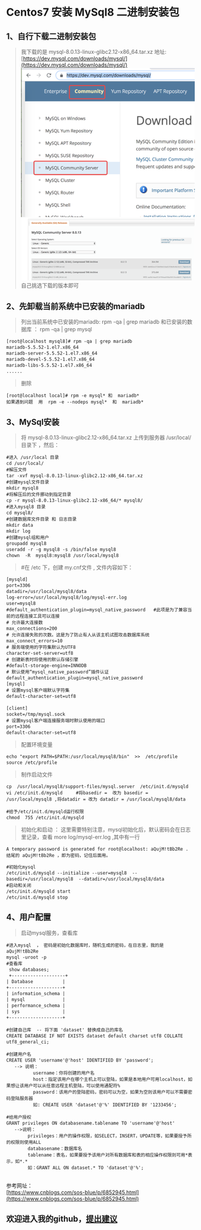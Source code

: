 Centos7 安装 MySql8 二进制安装包
===

1、自行下载二进制安装包 
---
>我下载的是 mysql-8.0.13-linux-glibc2.12-x86_64.tar.xz  地址:[https://dev.mysql.com/downloads/mysql/](https://dev.mysql.com/downloads/mysql/)
![image](https://github.com/fukeli/hello-word/blob/master/images/mysql%E4%B8%8B%E8%BD%BD1.png)
![image](https://github.com/fukeli/hello-word/blob/master/images/mysql%E4%B8%8B%E8%BD%BD2.png)
>自己挑选下载的版本即可

2、先卸载当前系统中已安装的mariadb
---
>列出当前系统中已安装的mariadb: rpm -qa | grep mariadb 和已安装的数据库 ： rpm -qa | grep mysql
```
[root@localhost mysql8]# rpm -qa | grep mariadb
mariadb-5.5.52-1.el7.x86_64
mariadb-server-5.5.52-1.el7.x86_64
mariadb-devel-5.5.52-1.el7.x86_64
mariadb-libs-5.5.52-1.el7.x86_64
......
```
>删除
```
[root@localhost local]# rpm -e mysql* 和  mariadb*   
如果遇到问题  用  rpm -e --nodeps mysql*  和  mariadb*
```

3、MySql安装
----
>将 mysql-8.0.13-linux-glibc2.12-x86_64.tar.xz 上传到服务器 /usr/local/ 目录下 ，然后：
```
#进入 /usr/local 目录
cd /usr/local/ 
#解压文件
tar -xvf mysql-8.0.13-linux-glibc2.12-x86_64.tar.xz     
#创建mysql文件目录
mkdir mysql8
#将解压后的文件挪动到指定目录
cp -r mysql-8.0.13-linux-glibc2.12-x86_64/* mysql8/
#进入mysql8 目录
cd mysql8/
#创建数据库文件目录 和 日志目录
mkdir data 
mkdir log
#创建mysql组和用户
groupadd mysql8
useradd -r -g mysql8 -s /bin/false mysql8
chown  -R  mysql8:mysql8 /usr/local/mysql8
```
>#在 /etc 下，创建 my.cnf文件 , 文件内容如下：
```
[mysqld]
port=3306
datadir=/usr/local/mysql8/data
log-error=/usr/local/mysql8/log/mysql-err.log
user=mysql8
#default_authentication_plugin=mysql_native_password   #此项是为了兼容当前的远程连接工具可以连接
# 允许最大连接数
max_connections=200
# 允许连接失败的次数。这是为了防止有人从该主机试图攻击数据库系统
max_connect_errors=10
# 服务端使用的字符集默认为UTF8
character-set-server=utf8
# 创建新表时将使用的默认存储引擎
#default-storage-engine=INNODB
# 默认使用“mysql_native_password”插件认证
default_authentication_plugin=mysql_native_password
[mysql]
# 设置mysql客户端默认字符集
default-character-set=utf8

[client]
socket=/tmp/mysql.sock
# 设置mysql客户端连接服务端时默认使用的端口
port=3306
default-character-set=utf8
```
>配置环境变量
```
echo "export PATH=$PATH:/usr/local/mysql8/bin"  >>  /etc/profile
source /etc/profile
```
>制作启动文件
```
cp  /usr/local/mysql8/support-files/mysql.server  /etc/init.d/mysqld
vi /etc/init.d/mysqld     #将basedir =  改为 basedir = /usr/local/mysql8 ,将datadir = 改为 datadir = /usr/local/mysql8/data

#给予/etc/init.d/mysqld运行权限
chmod  755 /etc/init.d/mysqld
```
>初始化和启动 ： 这里需要特别注意，mysql初始化后，默认密码会在日志里记录，查看 more log/mysql-err.log ,其中有一行
```
A temporary password is generated for root@localhost: aQujM!tBb2Re . 结尾的 aQujM!tBb2Re ，即为密码，记住后面用。
```
```
#初始化mysql 
/etc/init.d/mysqld --initialize --user=mysql8  --basedir=/usr/local/mysql8  --datadir=/usr/local/mysql8/data
#启动和关闭
/etc/init.d/mysqld start
/etc/init.d/mysqld stop
```
4、用户配置
----
>启动mysql服务，查看库
```
#进入mysql  ， 密码是初始化数据库时，随机生成的密码，在日志里，我的是 aQujM!tBb2Re
mysql -uroot -p 
#查看库
 show databases; 
 +--------------------+
| Database           |
+--------------------+
| information_schema |
| mysql              |
| performance_schema |
| sys                |
+--------------------+

#创建自己库  -- 将下面 'dataset' 替换成自己的库名
CREATE DATABASE IF NOT EXISTS dataset default charset utf8 COLLATE utf8_general_ci;   

#创建用户名
CREATE USER 'username'@'host' IDENTIFIED BY 'password';
   --> 说明：
          username：你将创建的用户名
          host：指定该用户在哪个主机上可以登陆，如果是本地用户可用localhost，如果想让该用户可以从任意远程主机登陆，可以使用通配符%
          password：该用户的登陆密码，密码可以为空，如果为空则该用户可以不需要密码登陆服务器
          如: CREATE USER 'dataset'@'%' IDENTIFIED BY '1233456';
  
#给用户授权
GRANT privileges ON databasename.tablename TO 'username'@'host'
   -->说明：
        privileges：用户的操作权限，如SELECT，INSERT，UPDATE等，如果要授予所的权限则使用ALL
        databasename：数据库名
        tablename：表名，如果要授予该用户对所有数据库和表的相应操作权限则可用*表示，如*.*
        如：GRANT ALL ON dataset.* TO 'dataset'@'%';
        
```
参考网址：<br>
[https://www.cnblogs.com/sos-blue/p/6852945.html](https://www.cnblogs.com/sos-blue/p/6852945.html)

欢迎进入我的github，[提出建议](https://github.com/fukeli)<br>
---
